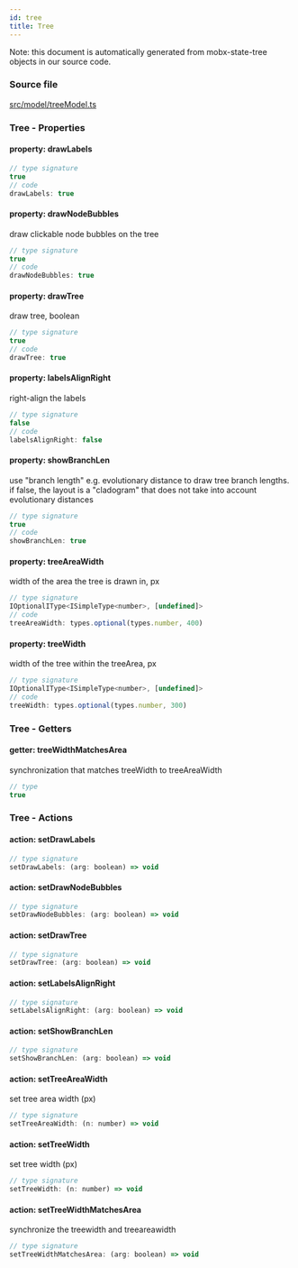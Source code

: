 ```yaml
---
id: tree
title: Tree
---
```


Note: this document is automatically generated from mobx-state-tree objects in
our source code.

### Source file

[src/model/treeModel.ts](https://github.com/GMOD/react-msaview/blob/main/lib/src/model/treeModel.ts)



### Tree - Properties
#### property: drawLabels



```js
// type signature
true
// code
drawLabels: true
```

#### property: drawNodeBubbles

draw clickable node bubbles on the tree

```js
// type signature
true
// code
drawNodeBubbles: true
```

#### property: drawTree

draw tree, boolean

```js
// type signature
true
// code
drawTree: true
```

#### property: labelsAlignRight

right-align the labels

```js
// type signature
false
// code
labelsAlignRight: false
```

#### property: showBranchLen

use "branch length" e.g. evolutionary distance to draw tree branch
lengths. if false, the layout is a "cladogram" that does not take into
account evolutionary distances

```js
// type signature
true
// code
showBranchLen: true
```

#### property: treeAreaWidth

width of the area the tree is drawn in, px

```js
// type signature
IOptionalIType<ISimpleType<number>, [undefined]>
// code
treeAreaWidth: types.optional(types.number, 400)
```

#### property: treeWidth

width of the tree within the treeArea, px

```js
// type signature
IOptionalIType<ISimpleType<number>, [undefined]>
// code
treeWidth: types.optional(types.number, 300)
```


### Tree - Getters
#### getter: treeWidthMatchesArea

synchronization that matches treeWidth to treeAreaWidth

```js
// type
true
```





### Tree - Actions
#### action: setDrawLabels



```js
// type signature
setDrawLabels: (arg: boolean) => void
```

#### action: setDrawNodeBubbles



```js
// type signature
setDrawNodeBubbles: (arg: boolean) => void
```

#### action: setDrawTree



```js
// type signature
setDrawTree: (arg: boolean) => void
```

#### action: setLabelsAlignRight



```js
// type signature
setLabelsAlignRight: (arg: boolean) => void
```

#### action: setShowBranchLen



```js
// type signature
setShowBranchLen: (arg: boolean) => void
```

#### action: setTreeAreaWidth

set tree area width (px)

```js
// type signature
setTreeAreaWidth: (n: number) => void
```

#### action: setTreeWidth

set tree width (px)

```js
// type signature
setTreeWidth: (n: number) => void
```

#### action: setTreeWidthMatchesArea

synchronize the treewidth and treeareawidth

```js
// type signature
setTreeWidthMatchesArea: (arg: boolean) => void
```


